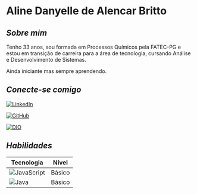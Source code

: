 # **Aline Danyelle de Alencar Britto**

## *Sobre mim*

Tenho 33 anos, sou formada em Processos Químicos pela FATEC-PG e estou em transição de carreira para a área de tecnologia, cursando Análise e Desenvolvimento de Sistemas. 

Ainda iniciante mas sempre aprendendo.

## *Conecte-se comigo*

[![LinkedIn](https://img.shields.io/badge/LinkedIn-000?style=for-the-badge&logo=linkedin&logoColor=0E76A8)](https://www.linkedin.com/in/aline-danyelle-de-alencar-britto-453774140/)

[![GitHub](https://img.shields.io/badge/github-000?style=for-the-badge&logo=github&logoColor=0E76A8)](https://github.com/ADABritto)

[![DIO](https://img.shields.io/badge/dio-000?style=for-the-badge&logo=github&logoColor=0E76A8)](https://www.dio.me/users/alinedanyellea)



## *Habilidades*

| Tecnologia  | Nível   |
| -------     | -------- |
| ![JavaScript](https://img.shields.io/badge/JavaScript-000?style=for-the-badge&logo=javascript)     | Básico    |
| ![Java](https://img.shields.io/badge/Java-000?style=for-the-badge&logo=java)      | Básico   |

